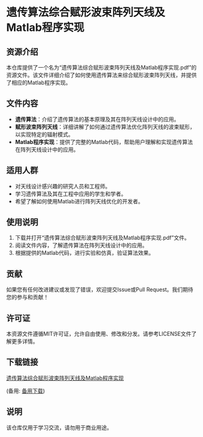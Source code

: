 # 遗传算法综合赋形波束阵列天线及Matlab程序实现

## 资源介绍

本仓库提供了一个名为“遗传算法综合赋形波束阵列天线及Matlab程序实现.pdf”的资源文件。该文件详细介绍了如何使用遗传算法来综合赋形波束阵列天线，并提供了相应的Matlab程序实现。

## 文件内容

- **遗传算法**：介绍了遗传算法的基本原理及其在阵列天线设计中的应用。
- **赋形波束阵列天线**：详细讲解了如何通过遗传算法优化阵列天线的波束赋形，以实现特定的辐射模式。
- **Matlab程序实现**：提供了完整的Matlab代码，帮助用户理解和实现遗传算法在阵列天线设计中的应用。

## 适用人群

- 对天线设计感兴趣的研究人员和工程师。
- 学习遗传算法及其在工程中应用的学生和学者。
- 希望了解如何使用Matlab进行阵列天线优化的开发者。

## 使用说明

1. 下载并打开“遗传算法综合赋形波束阵列天线及Matlab程序实现.pdf”文件。
2. 阅读文件内容，了解遗传算法在阵列天线设计中的应用。
3. 根据提供的Matlab代码，进行实验和仿真，验证算法效果。

## 贡献

如果您有任何改进建议或发现了错误，欢迎提交Issue或Pull Request。我们期待您的参与和贡献！

## 许可证

本资源文件遵循MIT许可证，允许自由使用、修改和分发。请参考LICENSE文件了解更多详情。

## 下载链接
[遗传算法综合赋形波束阵列天线及Matlab程序实现]() 

(备用: [备用下载](https://pan.baidu.com/s/1xyIVPW8skVsr04SyegrR9A?pwd=1234))

## 说明

该仓库仅用于学习交流，请勿用于商业用途。
